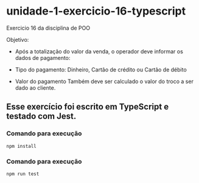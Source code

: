 # unidade-1-exercicio-16-typescript
Exercicio 16 da disciplina de POO

Objetivo: 

- Após a totalização do valor da venda, o operador deve informar os dados de pagamento:

 - Tipo do pagamento: Dinheiro, Cartão de crédito ou Cartão de débito
 - Valor do pagamento Também deve ser calculado o valor do troco a ser dado ao cliente.

## Esse exercício foi escrito em TypeScript e testado com Jest.

### Comando para execução
`npm install`

### Comando para execução
`npm run test`
